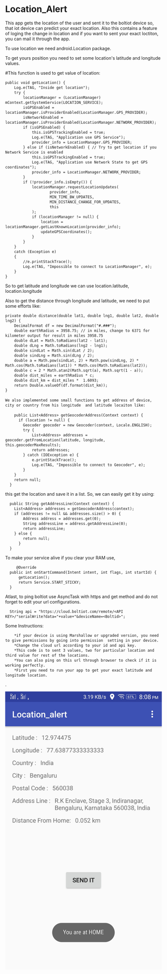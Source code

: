 # Location_Alert

This app gets the location of the user and sent it to the boltiot device so, that iot device can predict your exact location. Also this contains a feature of loging the change in location and if you want to sent your exact loctiton, you can mail it through the app.

To use location we need android.Location package.

To get yours position you need to set some location's latitude and longitude values.

#This function is used to get value of location:

    public void getLocation() {
        Log.e(TAG, "Inside get location");
        try {
            locationManager = (LocationManager) mContext.getSystemService(LOCATION_SERVICE);
            isGPSEnabled = locationManager.isProviderEnabled(LocationManager.GPS_PROVIDER);
            isNetworkEnabled = locationManager.isProviderEnabled(LocationManager.NETWORK_PROVIDER);
            if (isGPSEnabled) {
                this.isGPSTrackingEnabled = true;
                Log.e(TAG, "Application use GPS Service");
                provider_info = LocationManager.GPS_PROVIDER;
            } else if (isNetworkEnabled) { // Try to get location if you Network Service is enabled
                this.isGPSTrackingEnabled = true;
                Log.e(TAG, "Application use Network State to get GPS coordinates");
                provider_info = LocationManager.NETWORK_PROVIDER;
            }
            if (!provider_info.isEmpty()) {
                locationManager.requestLocationUpdates(
                        provider_info,
                        MIN_TIME_BW_UPDATES,
                        MIN_DISTANCE_CHANGE_FOR_UPDATES,
                        this
                );
                if (locationManager != null) {
                    location = locationManager.getLastKnownLocation(provider_info);
                    updateGPSCoordinates();
                }
            }
        }
        catch (Exception e)
        {
            //e.printStackTrace();
            Log.e(TAG, "Impossible to connect to LocationManager", e);
        }
    }
    
So to get latitude and longitude we can use location.latitude, location.longitude
 
 Also to get the distance through longitude and latitude, we need to put some efforts like:
 
    private double distance(double lat1, double lng1, double lat2, double lng2) {
        DecimalFormat df = new DecimalFormat("#.###");
        double earthRadius = 3958.75; // in miles, change to 6371 for kilometer output for result in miles 3958.75
        double dLat = Math.toRadians(lat2 - lat1);
        double dLng = Math.toRadians(lng2 - lng1);
        double sindLat = Math.sin(dLat / 2);
        double sindLng = Math.sin(dLng / 2);
        double a = Math.pow(sindLat, 2) + Math.pow(sindLng, 2) * Math.cos(Math.toRadians(lat1)) * Math.cos(Math.toRadians(lat2));
        double c = 2 * Math.atan2(Math.sqrt(a), Math.sqrt(1 - a));
        double dist_miles = earthRadius * c;
        double dist_km = dist_miles *  1.6093;
        return Double.valueOf(df.format(dist_km));
    }
    
    We also implemented some small functions to get address of device, city or country from his longitude  and latitude locaiton like:
    
        public List<Address> getGeocoderAddress(Context context) {
          if (location != null) {
            Geocoder geocoder = new Geocoder(context, Locale.ENGLISH);
            try {
                List<Address> addresses = geocoder.getFromLocation(latitude, longitude, this.geocoderMaxResults);
                return addresses;
            } catch (IOException e) {
                e.printStackTrace();
                Log.e(TAG, "Impossible to connect to Geocoder", e);
            }
        }
        return null;
      }
    
this get the location and save it in a list. So, we can easily get it by using:
      
      public String getAddressLine(Context context) {
        List<Address> addresses = getGeocoderAddress(context);
        if (addresses != null && addresses.size() > 0) {
            Address address = addresses.get(0);
            String addressLine = address.getAddressLine(0);
            return addressLine;
        } else {
            return null;
          }
      }
 
 To make your service alive if you clear your RAM use,
         
         @Override
      public int onStartCommand(Intent intent, int flags, int startId) {
          getLocation();
          return Service.START_STICKY;
      }
    
    
 Atlast, to ping boltiot use  AsyncTask with https and get method and do not forget to edit your url configurations.
 
      String api = "https://cloud.boltiot.com/remote/<API KEY>/"serialWrite?data="+value+"&deviceName=<Boltid>";
 
 Some Instructions:
 
        *if your device is using Marshallow or upgraded version, you need to give permissions by going into permission  setting in your device.
        *Change the cloud url according to your id and api key.
        *This code is to sent 3 values, two for particular location and third value for rest of the locations.
        *You can also ping on this url through browser to check if it is working perfectly.
        *First you need to run your app to get your exact latitude and longitude location.
        
 . 
 
 ![alt tag](https://github.com/Deepanshu625/Location_Alert/blob/master/Screenshot_2018-01-18-20-28-16-036.jpeg "If everything works fine your app will look like this")




